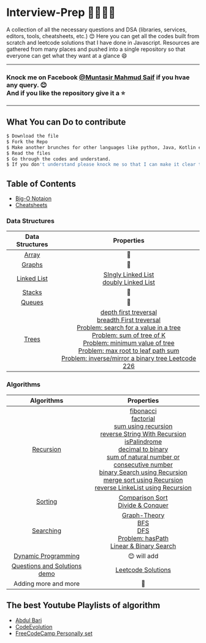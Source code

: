 # Interview-Prep 📘📖🥇💯

A collection of all the necessary questions and DSA (libraries, services, editors, tools, cheatsheets, etc.)
:blush: Here you can get all the codes built from scratch and leetcode solutions that I have done in Javascript. Resources are gathered from 
many places and pushed into a single repository so that everyone can get what they want at a glance :smile:
 
 ---
 
### Knock me on Facebook [@Muntasir Mahmud Saif](https://www.facebook.com/muntasir.m.saif) if you hvae any query. :blush: <br> And if you like the repository give it a :star: 

---

## What You can Do to contribute

```bash
$ Download the file
$ Fork the Repo
$ Make another brunches for other languages like python, Java, Kotlin even C++.
$ Read the files
$ Go through the codes and understand.
$ If you don't understand please knock me so that I can make it clear to you
```

## Table of Contents
- [Big-O Notaion](https://github.com/Saif64/Interview-prep/tree/master/Big-O)
- [Cheatsheets](https://github.com/Saif64/Interview-prep)
### Data Structures
| Data Structures | Properties |
|:-----------------:|:-----------:|
| [Array](https://github.com/Saif64/Interview-prep/tree/master/Data%20structures/array)| 🙂 |
  | [Graphs](https://github.com/Saif64/Interview-prep/tree/master/Data%20structures/graphs) | 🙂 |
 |  [Linked List](https://github.com/Saif64/Interview-prep/tree/master/Data%20structures/linkedlist) | [SIngly Linked List](https://github.com/Saif64/Interview-prep/blob/master/Data%20structures/linkedlist/linkedlist.js) <br> [doubly Linked List](https://github.com/Saif64/Interview-prep/blob/master/Data%20structures/linkedlist/doublyLinkedList.js) |
  | [Stacks](https://github.com/Saif64/Interview-prep/tree/master/Data%20structures/stacks) | 🙂 |
|   [Queues](https://github.com/Saif64/Interview-prep/tree/master/Data%20structures/queues) | 🙂 |
  | [Trees](https://github.com/Saif64/Interview-prep/tree/master/Data%20structures/trees) |  [depth first treversal](https://github.com/Saif64/Interview-prep/tree/master/Data%20structures/trees/depth_first_value) <br> [breadth First treversal](https://github.com/Saif64/Interview-prep/tree/master/Data%20structures/trees/breadth_first_values) <br> [Problem: search for a value in a tree](https://github.com/Saif64/Interview-prep/tree/master/Data%20structures/trees/tree_target_search) <br> [Problem: sum of tree of K](https://github.com/Saif64/Interview-prep/blob/master/Data%20structures/trees/tree_sum/tree_sum.js) <br> [Problem: minimum value of tree](https://github.com/Saif64/Interview-prep/blob/master/Data%20structures/trees/tree_min_value/tree_min_value.js) <br> [Problem: max root to leaf path sum](https://github.com/Saif64/Interview-prep/blob/master/Data%20structures/trees/max_root_to_leaf_path_sum/max_root.js) <br> [Problem: inverse/mirror a binary tree Leetcode 226](https://github.com/Saif64/Interview-prep/blob/master/Data%20structures/trees/invert_binary_tree/invert_binary_tree.js) 

### Algorithms
|  Algorithms | Properties |
|:-----------:|:---------:|
| [Recursion](https://github.com/Saif64/Interview-prep/tree/master/algorithms/recursion) |  [fibonacci](https://github.com/Saif64/Interview-prep/tree/master/algorithms/recursion/fibonacci) <br> [factorial](https://github.com/Saif64/Interview-prep/tree/master/algorithms/recursion/factorial) <br> [sum using recursion](https://github.com/Saif64/Interview-prep/blob/master/algorithms/recursion/sum_using_recursion/sum.js)<br> [reverse String With Recursion](https://github.com/Saif64/Interview-prep/blob/master/algorithms/recursion/reverseStrWithRecursion/reverseStrWithRecursion.js)<br> [isPalindrome](https://github.com/Saif64/Interview-prep/blob/master/algorithms/recursion/reverseStrWithRecursion/isPalindrome.js)<br> [decimal to binary](https://github.com/Saif64/Interview-prep/blob/master/algorithms/recursion/decimalToBinary/decimal_to_binary.js)<br> [sum of natural number or consecutive number](https://github.com/Saif64/Interview-prep/blob/master/algorithms/recursion/sum_of_consecutive_number/sum_of_consecutive_number.js)<br> [binary Search using Recursion](https://github.com/Saif64/Interview-prep/blob/master/algorithms/recursion/binarySearchUsingRecursion/binarySearchUsingRecursion.js)<br> [merge sort using Recursion](https://github.com/Saif64/Interview-prep/blob/master/algorithms/recursion/mergeSortUsingRecursion/mergeSortUsingRecursion.js) <br> [reverse LinkeList using Recursion](https://github.com/Saif64/Interview-prep/blob/master/algorithms/recursion/linkedList/reverseLinkedListRecursively.js) |  
|[Sorting](https://github.com/Saif64/Interview-prep/tree/master/algorithms/sorting) | [Comparison Sort](https://github.com/Saif64/Interview-prep/tree/master/algorithms/sorting/comparison%20sort) <br>[Divide & Conquer](https://github.com/Saif64/Interview-prep/tree/master/algorithms/sorting/comparison%20sort/Divide%26Conquer) |
| [Searching](https://github.com/Saif64/Interview-prep/tree/master/algorithms/searching) |[Graph-Theory](https://github.com/Saif64/Interview-prep/tree/master/algorithms/searching/graph-theory)<br>[BFS](https://github.com/Saif64/Interview-prep/tree/master/algorithms/searching/graph-theory/BFS)<br> [DFS](https://github.com/Saif64/Interview-prep/tree/master/algorithms/searching/graph-theory/DFS)<br> [Problem: hasPath](https://github.com/Saif64/Interview-prep/blob/master/algorithms/searching/graph-theory/hasPath/hasPath.js)<br> [Linear & Binary Search](https://github.com/Saif64/Interview-prep/tree/master/algorithms/searching) |
| [Dynamic Programming](https://github.com/Saif64/Interview-prep/tree/master/algorithms/dynamic_programming) | 😊 will add |
| [Questions and Solutions demo](https://github.com/Saif64/Interview-prep/tree/master/questions) | [Leetcode Solutions](https://github.com/Saif64/Interview-prep/tree/master/questions/leetcode) |
  | Adding more and more | 🙂 |


## The best Youtube Playlists of algorithm

* [Abdul Bari](https://www.youtube.com/playlist?list=PLDN4rrl48XKpZkf03iYFl-O29szjTrs_O)
* [CodeEvolution](https://www.youtube.com/playlist?list=PLC3y8-rFHvwiRYB4-HHKHblh3_bQNJTMa)
* [FreeCodeCamp Personally set](https://youtube.com/playlist?list=PL3dw3cTyGuIMtUdjhm4wwa9mQvduj_rSw)
